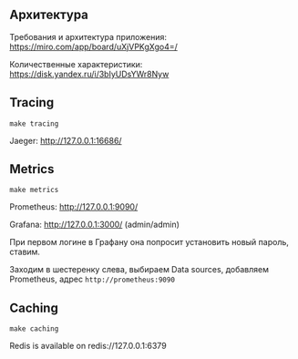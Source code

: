 ## Архитектура

Требования и архитектура приложения:
https://miro.com/app/board/uXjVPKgXgo4=/

Количественные характеристики:
https://disk.yandex.ru/i/3bIyUDsYWr8Nyw

## Tracing

`make tracing`

Jaeger: http://127.0.0.1:16686/

## Metrics

`make metrics`

Prometheus: http://127.0.0.1:9090/

Grafana: http://127.0.0.1:3000/ (admin/admin)

При первом логине в Графану она попросит установить новый пароль, ставим.

Заходим в шестеренку слева, выбираем Data sources, добавляем Prometheus, адрес `http://prometheus:9090`

## Caching

`make caching`

Redis is available on redis://127.0.0.1:6379